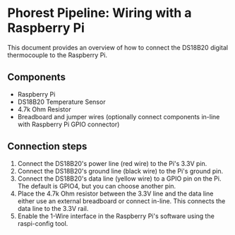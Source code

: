 # Phorest Pipeline: Wiring with a Raspberry Pi

This document provides an overview of how to connect the DS18B20 digital thermocouple to the Raspberry Pi.

## Components

* Raspberry Pi
* DS18B20 Temperature Sensor
* 4.7k Ohm Resistor
* Breadboard and jumper wires (optionally connect components in-line with Raspberry Pi GPIO connector)

## Connection steps

1.  Connect the DS18B20's power line (red wire) to the Pi's 3.3V pin.
2.  Connect the DS18B20's ground line (black wire) to the Pi's ground pin.
3.  Connect the DS18B20's data line (yellow wire) to a GPIO pin on the Pi. The default is GPIO4, but you can choose another pin.
4.  Place the 4.7k Ohm resistor between the 3.3V line and the data line either use an external breadboard or connect in-line. This connects the data line to the 3.3V rail.
5.  Enable the 1-Wire interface in the Raspberry Pi's software using the raspi-config tool. 
